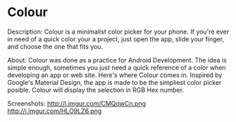# Colour

Description:
Colour is a minimalist color picker for your phone. 
If you're ever in need of a quick color your a project, just open the app, slide your finger, and choose the one that fits you.

About:
Colour was done as a practice for Android Development. The idea is simple enough, sometimes you just need a quick reference of a color when developing an app or web site. Here's where Colour comes in. Inspired by Google's Material Design, the app is made to be the simpliest color picker posible. Colour will display the selection in RGB Hex number.

Screenshots:
http://i.imgur.com/CMQqwCn.png
http://i.imgur.com/HLO9LZ6.png

